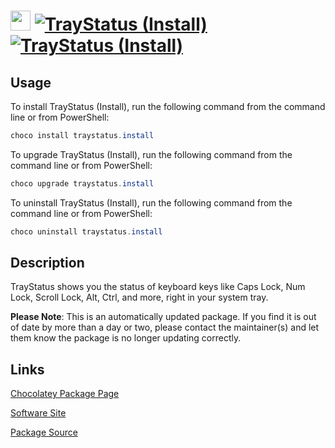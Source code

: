 # <img src="https://rawcdn.githack.com/virtualex-itv/chocolatey-packages/30ad93c0ae8f036a00bfbdffbd16b8aa2ddd9c49/icons/traystatus.png" width="32" height="32"/> [![TrayStatus (Install)](https://img.shields.io/chocolatey/v/traystatus.install.svg?label=TrayStatus+(Install))](https://community.chocolatey.org/packages/traystatus.install) [![TrayStatus (Install)](https://img.shields.io/chocolatey/dt/traystatus.install.svg)](https://community.chocolatey.org/packages/traystatus.install)

## Usage

To install TrayStatus (Install), run the following command from the command line or from PowerShell:

```powershell
choco install traystatus.install
```

To upgrade TrayStatus (Install), run the following command from the command line or from PowerShell:

```powershell
choco upgrade traystatus.install
```

To uninstall TrayStatus (Install), run the following command from the command line or from PowerShell:

```powershell
choco uninstall traystatus.install
```

## Description

TrayStatus shows you the status of keyboard keys like Caps Lock, Num Lock, Scroll Lock, Alt, Ctrl, and more, right in your system tray.

**Please Note**: This is an automatically updated package. If you find it is
out of date by more than a day or two, please contact the maintainer(s) and
let them know the package is no longer updating correctly.

## Links

[Chocolatey Package Page](https://community.chocolatey.org/packages/traystatus.install)

[Software Site](https://www.binaryfortress.com/TrayStatus/)

[Package Source](https://github.com/virtualex-itv/chocolatey-packages/tree/master/automatic/traystatus.install)
